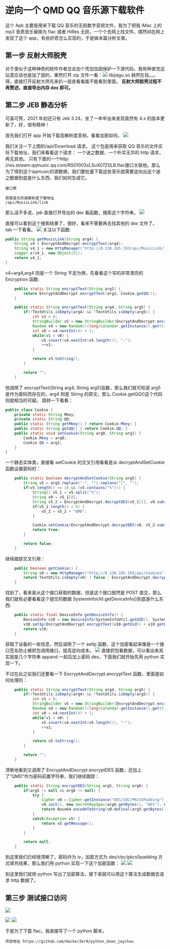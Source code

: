 # 逆向一个 QMD QQ 音乐源下载软件

这个 Apk 主要是用来下载 QQ 音乐的无损数字音频文件，我为了把我 iMac 上的 mp3 音质音乐替换为 flac 或者 HiRes
无损，一个个去网上找文件。偶然间在网上发现了这个 app，有些好奇怎么实现的，于是做本篇分析文章。

## 第一步 反射大师脱壳

对于类似于这种神奇的软件作者总会加个壳加加固保护一下源代码，我有种直觉这玩意应该也是加了固的，果然打开 zip
文件一看：![](media/16589902696730/16589910239841.png)
libjiagu.so 赫然在目。。。得，直接打开反射大师先来扒一层皮看看能不能看到里面。
**反射大师脱壳过程不再赘述，直接导出内存 dex 即可。**

## 第二步 JEB 静态分析

可喜可贺，2021 年初还只有 Jeb 3.24，坐了一年牢出来发现竟然有 4.x 的版本更新了，好，很有精神！

首先我们打开 app 开始下载高解析度音频，看看加密如何。
![](media/16589902696730/16589915329732.jpg)

我们关注一下上图的/api/Download 请求。
这个包是用来获取 QQ 音乐的文件实际下载地址，我们来看看这个请求：
一个迷之数据，一个朴实无华的 http 请求，再无其他。
只有下面的一个http:
//ws.stream.qqmusic.qq.com/RS01003zLSuX07Z0LB.flac接口关联他。那么为了得到这个qqmusic的源数据，我们要批量下载这些音乐就需要逆向出这个迷之数据到底是什么东西，我们如何生成它。

```
接口表

获取音乐的高解析度下载地址
/api/MusicLink/link
```

那么话不多说，jeb 直接打开导出的 dex 看函数，搜索这个字符串。
![](media/16589902696730/16589918835312.jpg)

直接可以看到这个搜索结果了，很好，看来不需要再去找其他的 dex 文件了。
tab 一下看看。
![](media/16589902696730/16589919873070.jpg)
关注以下函数:

```java
public String getMusicLink(String arg4) {
    String v4 = EncryptAndDecrypt.encryptText(arg4);
    String v4_1 = new HttpManager("http://8.136.185.193/api/MusicLink/link").postDataWithResult("\"" + v4 + "\"");
    Logger.e(v4_1, new Object[0]);
    return v4_1;
}
```

v4=arg4,arg4 则是一个 String 不足为惧，先看看这个写的非常漂亮的 Encryption 函数:

```java
    public static String encryptText(String arg1) {
        return EncryptAndDecrypt.encryptText(arg1, Cookie.getQQ());
    }

    public static String encryptText(String arg4, String arg5) {
        if(!TextUtils.isEmpty(arg4) && !TextUtils.isEmpty(arg5)) {
            int v1 = 0;
            StringBuilder v5 = new StringBuilder(EncryptAndDecrypt.encryptDES(arg4, "QMD" + arg5.substring(0, 8)));
            Random v4 = new Random(((long)Calendar.getInstance().get(5)));
            int v0 = v4.nextInt(4) + 1;
            while(v1 < v0) {
                v5.insert(v4.nextInt(v5.length()), "-");
                ++v1;
            }

            return v5.toString();
        }

        return "";
    }
```

他调用了 encryptText(String arg4, String arg5)函数，那么我们就可知道 arg5 是作为密码而存在的，arg4 则是 String 的原文，那么
Cookie.getQQ()这个代码则就相当的可疑。
跳转一下看看：

```java
public class Cookie {
    private static String Mkey;
    private static String QQ;
    public static String getMkey() { return Cookie.Mkey; }
    public static String getQQ() { return Cookie.QQ; }
    public static void setCookie(String arg0, String arg1) {
        Cookie.Mkey = arg0;
        Cookie.QQ = arg1;
    }
}
```

一个静态实体类，直接看 setCookie 的交叉引用看看是从 decryptAndSetCookie 函数设置密码的：

```java
    public static boolean decryptAndSetCookie(String arg5) {
        String v5 = arg5.replace("-", "").replace("|", "");
        if(v5.length() >= 10 && (v5.contains("%"))) {
            String[] v5_1 = v5.split("%");
            String v0 = v5_1[0];
            String v5_2 = EncryptAndDecrypt.decryptDES(v5_1[1], v0.substring(0, 8));
            if(v5_2.length() < 8) {
                v5_2 = v5_2 + "QMD";
            }

            Cookie.setCookie(EncryptAndDecrypt.decryptDES(v0, v5_2.substring(0, 8)), v5_2);//v5_2就是密码，由arg5参数分解而来。
            return true;
        }

        return false;
    }
```

继续跟踪交叉引用：

```java
    public boolean getCookie() {
        String v0 = new HttpManager("http://8.136.185.193/api/Cookies").postDataWithResult(new Gson().toJson(SystemInfoUtil.getDeviceInfo()));
        return TextUtils.isEmpty(v0) ? false : EncryptAndDecrypt.decryptAndSetCookie(v0);
    }
```

找到了，看来是从这个接口获取的数据，但是这个接口居然是 POST 提交，那么我们就有必要看看这个提交的数据
SystemInfoUtil.getDeviceInfo()到底是什么东西:

```java
    public static final DeviceInfo getDeviceInfo() {
        DeviceInfo v10 = new DeviceInfo(SystemInfoUtil.getUID(), SystemInfoUtil.getSystemModel(), SystemInfoUtil.getDeviceBrand(), SystemInfoUtil.getAppVersionName(), SystemInfoUtil.getSystemVersion(), SystemInfoUtil.getAppVersionCode() + "", null, 0x40, null);
        v10.setIp(EncryptAndDecrypt.encryptText(v10.getUid() + v10.getDeviceModel() + v10.getDeviceBrand() + v10.getSystemVersion() + v10.getAppVersion() + v10.getVersionCode(), "F*ckYou!"));//密码是F*ckYou!，emmmm....
        return v10;
    }
```

获取了设备的一些信息，然后调用了一个 setIp 函数，这个加密看起来像是一个接口签名防止被抓包调用接口，提高逆向成本。
![](media/16589902696730/16589927417533.jpg)
直接抓包看数据，可以看出来其实就是几个字符串 appand 一起后加上密码 des，下面我们就开始先用 python 实现一下。

不过在此之前我们还要看一下 EncryptAndDecrypt.encryptText 函数，里面是如何处理的：

```java
    public static String encryptText(String arg4, String arg5) {
        if(!TextUtils.isEmpty(arg4) && !TextUtils.isEmpty(arg5)) {
            int v1 = 0;
            StringBuilder v5 = new StringBuilder(EncryptAndDecrypt.encryptDES(arg4, ("QMD" + arg5).substring(0, 8)));
            Random v4 = new Random(((long)Calendar.getInstance().get(5)));
            int v0 = v4.nextInt(4) + 1;
            while(v1 < v0) {
                v5.insert(v4.nextInt(v5.length()), "-");
                ++v1;
            }

            return v5.toString();
        }

        return "";
    }
```

清晰地看到又调用了 EncryptAndDecrypt.encryptDES 函数，还加上了“QMD”作为密码前置字符串，我们继续跟踪：

```java
    public static String encryptDES(String arg5, String arg6) {
        if(arg5 != null && arg6 != null) {
            try {
                Cipher v0 = Cipher.getInstance("DES/CBC/PKCS5Padding");
                v0.init(1, new SecretKeySpec(arg6.getBytes(), "DES"), new IvParameterSpec(arg6.getBytes()));
                return Base64.encodeToString(v0.doFinal(arg5.getBytes()), 0).trim();
            }
            catch(Exception v5) {
                return v5.getMessage();
            }
        }

        return null;
    }
```

到这里我们已经很清晰了，密码作为 iv，加密方式为 des/cbc/pkcs5padding 方式填充结果，那么我们用 python 实现一下这个加密函数：
![](media/16589902696730/16591253982291.jpg)
![](media/16589902696730/16591257371138.jpg)

到这里我们就用 python 写出了加密算法，接下来就可以用这个算法生成数据去请求 http 数据了。

## 第三步 测试接口访问

![](media/16589902696730/16591588597095.jpg)

![](media/16589902696730/16591604097922.jpg)
![](media/16589902696730/16591625487605.jpg)

于是为了下载 flac，我直接写了一个 python 脚本。

```
项目地址 https://github.com/HackerZer0/python_down_jaychou
```
